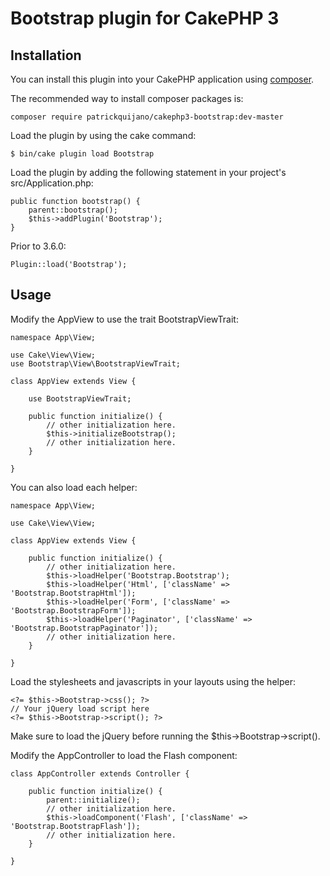 # Bootstrap plugin for CakePHP 3

## Installation

You can install this plugin into your CakePHP application using [composer](https://getcomposer.org).

The recommended way to install composer packages is:

```
composer require patrickquijano/cakephp3-bootstrap:dev-master
```

Load the plugin by using the cake command:

```
$ bin/cake plugin load Bootstrap
```

Load the plugin by adding the following statement in your project's src/Application.php:

```
public function bootstrap() {
    parent::bootstrap();
    $this->addPlugin('Bootstrap');
}
```

Prior to 3.6.0:

```
Plugin::load('Bootstrap');
```

## Usage

Modify the AppView to use the trait BootstrapViewTrait:

```
namespace App\View;

use Cake\View\View;
use Bootstrap\View\BootstrapViewTrait;

class AppView extends View {

    use BootstrapViewTrait;

    public function initialize() {
        // other initialization here.
        $this->initializeBootstrap();
        // other initialization here.
    }

}
```

You can also load each helper:

```
namespace App\View;

use Cake\View\View;

class AppView extends View {

    public function initialize() {
        // other initialization here.
        $this->loadHelper('Bootstrap.Bootstrap');
        $this->loadHelper('Html', ['className' => 'Bootstrap.BootstrapHtml']);
        $this->loadHelper('Form', ['className' => 'Bootstrap.BootstrapForm']);
        $this->loadHelper('Paginator', ['className' => 'Bootstrap.BootstrapPaginator']);
        // other initialization here.
    }

}
```

Load the stylesheets and javascripts in your layouts using the helper:

```
<?= $this->Bootstrap->css(); ?>
// Your jQuery load script here
<?= $this->Bootstrap->script(); ?>
```

Make sure to load the jQuery before running the $this->Bootstrap->script().

Modify the AppController to load the Flash component:

```
class AppController extends Controller {

    public function initialize() {
        parent::initialize();
        // other initialization here.
        $this->loadComponent('Flash', ['className' => 'Bootstrap.BootstrapFlash']);
        // other initialization here.
    }

}
```